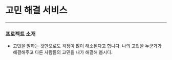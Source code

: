 # 고민 해결 서비스
---
### 프로젝트 소개
+  고민을 말하는 것만으로도 걱정이 많이 해소된다고 합니다. 나의 고민을 누군가가 해결해주고 다른 사람들의 고민을 내가 해결해 봅시다. 
